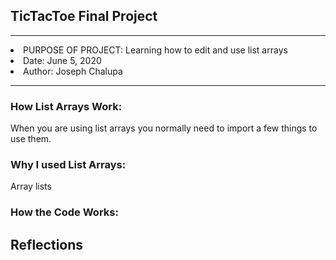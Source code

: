 <h2> TicTacToe Final Project </h2>
<p></p>
<hr>
<li>PURPOSE OF PROJECT: Learning how to edit and use list arrays</li>
<li>Date: June 5, 2020</li>
<li>Author: Joseph Chalupa</li>
<hr>
<h3>How List Arrays Work:</h3>
<p>When you are using list arrays you normally need to import a few things to use them. </p>
<h3>Why I used List Arrays:</h3>
<p>Array lists</p>
<h3>How the Code Works:</h3>
<p></p>
<p></p>
<h2>Reflections</h2>
<p></p>
